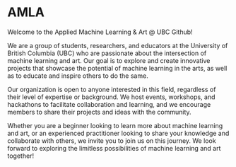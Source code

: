 # AMLA

Welcome to the Applied Machine Learning & Art @ UBC Github!

We are a group of students, researchers, and educators at the University of British Columbia (UBC) who are passionate about the intersection of machine learning and art. Our goal is to explore and create innovative projects that showcase the potential of machine learning in the arts, as well as to educate and inspire others to do the same.

Our organization is open to anyone interested in this field, regardless of their level of expertise or background. We host events, workshops, and hackathons to facilitate collaboration and learning, and we encourage members to share their projects and ideas with the community.

Whether you are a beginner looking to learn more about machine learning and art, or an experienced practitioner looking to share your knowledge and collaborate with others, we invite you to join us on this journey. We look forward to exploring the limitless possibilities of machine learning and art together!
